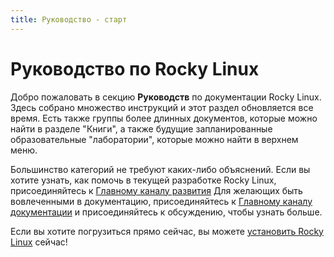 ```yaml
---
title: Руководство - старт
---
```


# Руководство по Rocky Linux

Добро пожаловать в секцию **Руководств** по документации Rocky Linux. Здесь собрано множество инструкций и этот раздел обновляется все время. Есть также группы более длинных документов, которые можно найти в разделе "Книги", а также будущие запланированные образовательные "лаборатории", которые можно найти в верхнем меню.

Большинство категорий не требуют каких-либо объяснений. Если вы хотите узнать, как помочь в текущей разработке Rocky Linux, присоединяйтесь к [Главному каналу развития](https://chat.rockylinux.org/rocky-linux/channels/development) Для желающих быть вовлеченными в документацию, присоединяйтесь к [Главному каналу документации](https://chat.rockylinux.org/rocky-linux/channels/documentation) и присоединяйтесь к обсуждению, чтобы узнать больше.

Если вы хотите погрузиться прямо сейчас, вы можете [установить Rocky Linux](installation.md) сейчас!